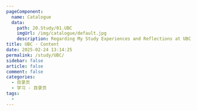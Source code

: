 ```yaml
---
pageComponent:
  name: Catalogue
  data:
    path: 20.Study/01.UBC
    imgUrl: /img/catalogue/default.jpg
    description: Regarding My Study Experiences and Reflections at UBC
title: UBC - Content
date: 2025-02-24 13:14:25
permalink: /study/UBC/
sidebar: false
article: false
comment: false
categories:
  - 目录页
  - 学习 - 目录页
tags:
  - 
---
```

